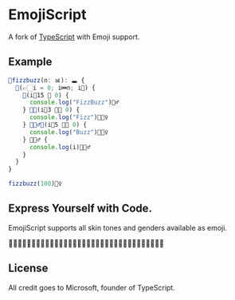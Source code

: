 
# EmojiScript

A fork of [TypeScript](https://www.typescriptlang.org/) with Emoji support.

## Example

```ts
📜fizzbuzz(n: 📊): 🕳️ {
  💈(👉🏻i = 0; i⏮️n; i🎂) {
    🤔(i🍕15 🤝 0) {
      console.log("FizzBuzz")🙇‍♂️
    } 🤷🤔(i🍕3 🤝🏽 0) {
      console.log("Fizz")🙇🏽‍♀️
    } 🤷🏿‍♂️🤔(i🍕5 🤝🏿 0) {
      console.log("Buzz")🙇🏿‍♀️
    } 🤷🏻‍♂️ {
      console.log(i)🙇🏼‍♂️
    }
  }
}

fizzbuzz(100)🙇‍♀️
```

## Express Yourself with Code.

EmojiScript supports all skin tones and genders available as emoji.

🤷🏻‍♂️🤷‍♂️🤷🏼‍♂️🤷🏽‍♂️🤷🏾‍♂️🤷🏿‍♂️🤷🏻‍♀️🤷‍♀️🤷🏼‍♀️🤷🏽‍♀️🤷🏾‍♀️🤷🏿‍♀️

## License

All credit goes to Microsoft, founder of TypeScript.
